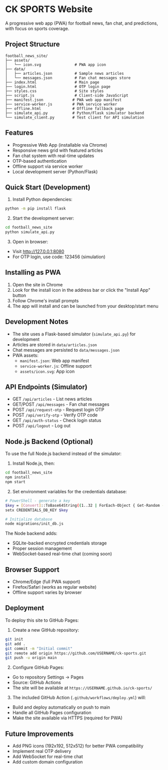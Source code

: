 # CK SPORTS Website

A progressive web app (PWA) for football news, fan chat, and predictions, with focus on sports coverage.

## Project Structure

```
football_news_site/
├── assets/
│   └── icon.svg               # PWA app icon
├── data/
│   ├── articles.json          # Sample news articles
│   └── messages.json          # Fan chat messages store
├── index.html                 # Main page
├── login.html                 # OTP login page
├── styles.css                 # Site styles
├── script.js                  # Client-side JavaScript
├── manifest.json             # PWA web app manifest
├── service-worker.js         # PWA service worker
├── offline.html              # Offline fallback page
├── simulate_api.py           # Python/Flask simulator backend
└── simulate_client.py        # Test client for API simulation
```

## Features

- Progressive Web App (installable via Chrome)
- Responsive news grid with featured articles
- Fan chat system with real-time updates
- OTP-based authentication
- Offline support via service worker
- Local development server (Python/Flask)

## Quick Start (Development)

1. Install Python dependencies:
```bash
python -m pip install flask
```

2. Start the development server:
```bash
cd football_news_site
python simulate_api.py
```

3. Open in browser:
- Visit http://127.0.0.1:8080
- For OTP login, use code: 123456 (simulation)

## Installing as PWA

1. Open the site in Chrome
2. Look for the install icon in the address bar or click the "Install App" button
3. Follow Chrome's install prompts
4. The app will install and can be launched from your desktop/start menu

## Development Notes

- The site uses a Flask-based simulator (`simulate_api.py`) for development
- Articles are stored in `data/articles.json`
- Chat messages are persisted to `data/messages.json`
- PWA assets:
  - `manifest.json`: Web app manifest
  - `service-worker.js`: Offline support
  - `assets/icon.svg`: App icon

## API Endpoints (Simulator)

- GET `/api/articles` - List news articles
- GET/POST `/api/messages` - Fan chat messages
- POST `/api/request-otp` - Request login OTP
- POST `/api/verify-otp` - Verify OTP code
- GET `/api/auth-status` - Check login status
- POST `/api/logout` - Log out

## Node.js Backend (Optional)

To use the full Node.js backend instead of the simulator:

1. Install Node.js, then:
```bash
cd football_news_site
npm install
npm start
```

2. Set environment variables for the credentials database:
```bash
# PowerShell - generate a key
$key = [Convert]::ToBase64String((1..32 | ForEach-Object { Get-Random -Maximum 256 }))
setx CREDENTIALS_DB_KEY $key

# Initialize database
node migrations/init_db.js
```

The Node backend adds:
- SQLite-backed encrypted credentials storage
- Proper session management
- WebSocket-based real-time chat (coming soon)

## Browser Support

- Chrome/Edge (full PWA support)
- Firefox/Safari (works as regular website)
- Offline support varies by browser

## Deployment

To deploy this site to GitHub Pages:

1. Create a new GitHub repository:
```bash
git init
git add .
git commit -m "Initial commit"
git remote add origin https://github.com/USERNAME/ck-sports.git
git push -u origin main
```

2. Configure GitHub Pages:
- Go to repository Settings → Pages
- Source: GitHub Actions
- The site will be available at `https://USERNAME.github.io/ck-sports/`

3. The included GitHub Action (`.github/workflows/deploy.yml`) will:
- Build and deploy automatically on push to main
- Handle all GitHub Pages configuration
- Make the site available via HTTPS (required for PWA)

## Future Improvements

- Add PNG icons (192x192, 512x512) for better PWA compatibility
- Implement real OTP delivery
- Add WebSocket for real-time chat
- Add custom domain configuration
